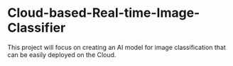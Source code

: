 # Cloud-based-Real-time-Image-Classifier
 This project will focus on creating an AI model for image classification that can be easily deployed on the Cloud.
